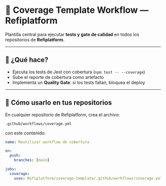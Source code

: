 # 🧪 Coverage Template Workflow — Refiplatform

Plantilla central para ejecutar **tests y gate de calidad** en todos los repositorios de **Refiplatform**.

---

## 🚀 ¿Qué hace?

- Ejecuta los tests de Jest con cobertura (`npm test -- --coverage`)
- Sube el reporte de cobertura como artefacto
- Implementa un **Quality Gate**: si los tests fallan, bloquea el deploy

---

## 🧩 Cómo usarlo en tus repositorios

En cualquier repositorio de Refiplatform, crea el archivo:

`.github/workflows/coverage.yml`

con este contenido:

```yaml
name: Reutilizar workflow de cobertura

on:
  push:
    branches: [main]

jobs:
  coverage:
    uses: Refiplatform/coverage-template/.github/workflows/coverage.yml@main

